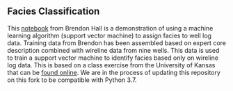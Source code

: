 ## Facies Classification
This [notebook](https://github.com/brendonhall/facies_classification/blob/master/Facies%20Classification%20-%20SVM.ipynb) from Brendon Hall is a demonstration of using a machine learning algorithm (support vector machine) to assign facies to well log data.  Training data from Brendon has been assembled based on expert core description combined with wireline data from nine wells.  This data is used to train a support vector machine to identify facies based only on wireline log data.  This is based on a class exercise from the University of Kansas that can be [found online](http://www.people.ku.edu/~gbohling/EECS833/).  We are in the process of updating this repository on this fork to be compatible with Python 3.7. 